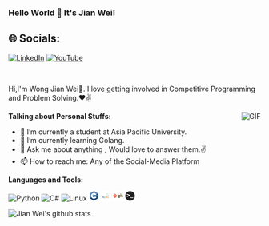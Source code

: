 ### Hello World 👋 It's Jian Wei!


## 🌐 Socials:
[![LinkedIn](https://img.shields.io/badge/LinkedIn-%230077B5.svg?logo=linkedin&logoColor=white)](https://www.linkedin.com/in/jian-wei-wong/) [![YouTube](https://img.shields.io/badge/YouTube-%23FF0000.svg?logo=YouTube&logoColor=white)](https://youtu.be/RMRgPyYux0g) 
<br />

<br />

Hi,I'm Wong Jian Wei🙌. I love getting involved in Competitive Programming and Problem Solving.❤✌


<img align="right" alt="GIF" src="https://media.giphy.com/media/USV0ym3bVWQJJmNu3N/giphy.gif" />


**Talking about Personal Stuffs:**

- 🔭 I’m currently a student at Asia Pacific University.
- 🌱 I’m currently learning Golang.
- 💬 Ask me about anything , Would love to answer them.✌
- 📫 How to reach me: Any of the Social-Media Platform 


**Languages and Tools:**

![Python](https://img.shields.io/badge/python-3670A0?style=for-the-badge&logo=python&logoColor=ffdd54)
![C#](https://img.shields.io/badge/C%20Sharp-481B75?style=for-the-badge&logo=c-sharp)
![Linux](https://img.shields.io/badge/linux-FCC624?style=for-the-badge&logo=linux=ffdd54)
<code><img height="20" src="https://raw.githubusercontent.com/github/explore/80688e429a7d4ef2fca1e82350fe8e3517d3494d/topics/cpp/cpp.png"></code>
<code><img height="20" src="https://raw.githubusercontent.com/github/explore/80688e429a7d4ef2fca1e82350fe8e3517d3494d/topics/mysql/mysql.png"></code>
<code><img height="20" src="https://raw.githubusercontent.com/github/explore/80688e429a7d4ef2fca1e82350fe8e3517d3494d/topics/git/git.png"></code>
<code><img height="20" src="https://raw.githubusercontent.com/github/explore/80688e429a7d4ef2fca1e82350fe8e3517d3494d/topics/terminal/terminal.png"></code>

![Jian Wei's github stats](https://github-readme-stats.vercel.app/api?username=jianweiwong&show_icons=true&hide_border=true)
